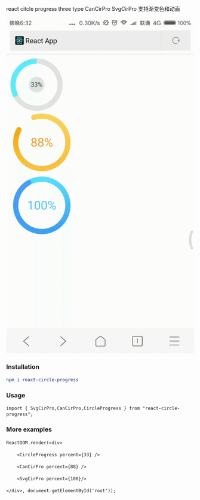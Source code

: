 react citcle progress three type CanCirPro SvgCirPro 支持渐变色和动画

![localhost](/localhost1.gif)
### Installation

```cmake
npm i react-circle-progress
```

### Usage

```react
import { SvgCirPro,CanCirPro,CircleProgress } from "react-circle-progress";
```


### More examples

```react
ReactDOM.render(<div>

    <CircleProgress percent={33} />

    <CanCirPro percent={88} />

    <SvgCirPro percent={100}/>

</div>, document.getElementById('root'));

```

